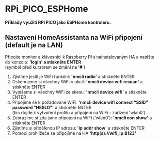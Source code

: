 # RPi_PICO_ESPHome
<b>Příklady využití RPi PICO jako ESPHome kontroleru.</b>

<h2>Nastavení HomeAssistanta na WiFi připojení (default je na LAN)</h2>
<p>Připojte monitor a klávesnici k Raspberry PI s nainstalovaným HA a napište do konzole: <b>'login' a stiskněte ENTER</b></br>
(symbol před kurzorem se změní na <b>'#'</b>)</p>
<ol>
 <li>Zjistíme jestli je WiFi funkční: <b>'nmcli radio'</b> a stiskněte ENTER</li>
 <li>Oskenujeme si všechny WiFi v okolí: <b>'nmcli device wifi rescan'</b> a stiskněte ENTER</li>
 <li>Vypíšeme si všechny WiFi ze skenu: <b>'nmcli device wifi'</b> a stiskněte ENTER</li>
 <li>Připojíme se k požadované WiFi: <b>'nmcli device wifi connect “SSID” password “HESLO”'</b> a stiskněte ENTER</br>(tím dojde k vytvoření profilu a připojení na WiFi - zařízení 'wlan0')</li>
 <li>Zobrazíme si zda jsme připojeni na WiFi ('wlan0'): <b>'nmcli con show'</b> a stiskněte ENTER</li>
 <li>Zjistíme si přidělenou IP adresu: <b>'ip addr show'</b> a stiskněte ENTER</li>
 <li>Pomocí prohlížeče se připojíme na HA <b>'http(s)://wifi_ip:8123'</b></li>
</ol>
